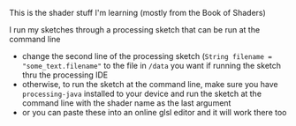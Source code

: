 This is the shader stuff I'm learning (mostly from the Book of Shaders)

I run my sketches through a processing sketch that can be run at the command line
  - change the second line of the processing sketch (`String filename = "some_text.filename"` to the file in `/data` you want if running the sketch thru the processing IDE
  - otherwise, to run the sketch at the command line, make sure you have `processing-java` installed to your device
    and run the sketch at the command line with the shader name as the last argument
  - or you can paste these into an online glsl editor and it will work there too
